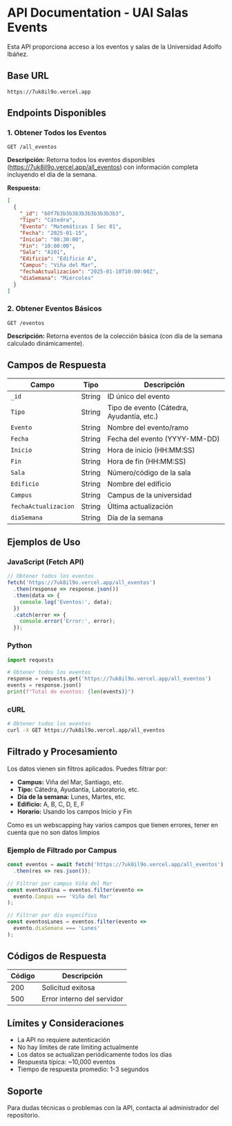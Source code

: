 # API Documentation - UAI Salas Events

Esta API proporciona acceso a los eventos y salas de la Universidad Adolfo Ibáñez.

## Base URL
```
https://7uk8il9o.vercel.app
```

## Endpoints Disponibles

### 1. Obtener Todos los Eventos
```
GET /all_eventos
```

**Descripción:** Retorna todos los eventos disponibles (https://7uk8il9o.vercel.app/all_eventos) con información completa incluyendo el día de la semana.

**Respuesta:**
```json
[
  {
    "_id": "60f7b3b3b3b3b3b3b3b3b3b3",
    "Tipo": "Cátedra",
    "Evento": "Matemáticas I Sec 01",
    "Fecha": "2025-01-15",
    "Inicio": "08:30:00",
    "Fin": "10:00:00",
    "Sala": "A101",
    "Edificio": "Edificio A",
    "Campus": "Viña del Mar",
    "fechaActualizacion": "2025-01-10T10:00:00Z",
    "diaSemana": "Miércoles"
  }
]
```

### 2. Obtener Eventos Básicos
```
GET /eventos
```

**Descripción:** Retorna eventos de la colección básica (con día de la semana calculado dinámicamente).

## Campos de Respuesta

| Campo | Tipo | Descripción |
|-------|------|-------------|
| `_id` | String | ID único del evento |
| `Tipo` | String | Tipo de evento (Cátedra, Ayudantía, etc.) |
| `Evento` | String | Nombre del evento/ramo |
| `Fecha` | String | Fecha del evento (YYYY-MM-DD) |
| `Inicio` | String | Hora de inicio (HH:MM:SS) |
| `Fin` | String | Hora de fin (HH:MM:SS) |
| `Sala` | String | Número/código de la sala |
| `Edificio` | String | Nombre del edificio |
| `Campus` | String | Campus de la universidad |
| `fechaActualizacion` | String | Última actualización |
| `diaSemana` | String | Día de la semana |

## Ejemplos de Uso

### JavaScript (Fetch API)
```javascript
// Obtener todos los eventos
fetch('https://7uk8il9o.vercel.app/all_eventos')
  .then(response => response.json())
  .then(data => {
    console.log('Eventos:', data);
  })
  .catch(error => {
    console.error('Error:', error);
  });
```

### Python
```python
import requests

# Obtener todos los eventos
response = requests.get('https://7uk8il9o.vercel.app/all_eventos')
events = response.json()
print(f"Total de eventos: {len(events)}")
```

### cURL
```bash
# Obtener todos los eventos
curl -X GET https://7uk8il9o.vercel.app/all_eventos
```

## Filtrado y Procesamiento

Los datos vienen sin filtros aplicados. Puedes filtrar por:
- **Campus:** Viña del Mar, Santiago, etc.
- **Tipo:** Cátedra, Ayudantía, Laboratorio, etc.
- **Día de la semana:** Lunes, Martes, etc.
- **Edificio:** A, B, C, D, E, F
- **Horario:** Usando los campos Inicio y Fin

Como es un webscapping hay varios campos que tienen errores, tener en cuenta que no son datos limpios

### Ejemplo de Filtrado por Campus
```javascript
const eventos = await fetch('https://7uk8il9o.vercel.app/all_eventos')
  .then(res => res.json());

// Filtrar por campus Viña del Mar
const eventosVina = eventos.filter(evento => 
  evento.Campus === 'Viña del Mar'
);

// Filtrar por día específico
const eventosLunes = eventos.filter(evento => 
  evento.diaSemana === 'Lunes'
);
```

## Códigos de Respuesta

| Código | Descripción |
|--------|-------------|
| 200 | Solicitud exitosa |
| 500 | Error interno del servidor |

## Límites y Consideraciones

- La API no requiere autenticación
- No hay límites de rate limiting actualmente
- Los datos se actualizan periódicamente todos los dias
- Respuesta típica: ~10,000 eventos
- Tiempo de respuesta promedio: 1-3 segundos

## Soporte

Para dudas técnicas o problemas con la API, contacta al administrador del repositorio.
